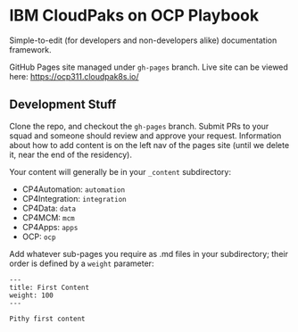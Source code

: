 # IBM CloudPaks on OCP Playbook

Simple-to-edit (for developers and non-developers alike) documentation framework.

GitHub Pages site managed under `gh-pages` branch.  Live site can be viewed here:  https://ocp311.cloudpak8s.io/

## Development Stuff

Clone the repo, and checkout the `gh-pages` branch.  Submit PRs to your squad and someone should review and approve your request.  Information about how to add content is on the left nav of the pages site (until we delete it, near the end of the residency).

Your content will generally be in your `_content` subdirectory:

   - CP4Automation: `automation`
   - CP4Integration: `integration`
   - CP4Data: `data`
   - CP4MCM: `mcm`
   - CP4Apps: `apps`
   - OCP: `ocp`

Add whatever sub-pages you require as .md files in your subdirectory; their order is defined by a `weight` parameter:
```
---
title: First Content
weight: 100
---

Pithy first content
```
